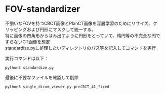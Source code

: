 # FOV-standardizer

不揃いなFOVを持つCBCT画像とPlanCT画像を深層学習のためにリサイズ、クリッピングおよび円形にマスクして統一する。  
特に画像の四角形からはみ出すように円形をとっていて、楕円等の不完全な円ですらないCT画像を想定  
standardize.pyに処理したいディレクトリのパス等を記入してコマンドを実行  

実行コマンドは以下： 
```
python3 standardize.py
```
最後に不要なファイルを確認して削除  
```
python3 single_dicom_viewer.py preCBCT_41_fixed
```
